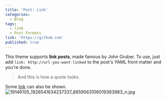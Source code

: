 ```yaml
---
title: 'Post: Link'
categories:
  - Blog
tags:
  - link
  - Post Formats
link: 'https://github.com'
published: true
---
```


This theme supports **link posts**, made famous by John Gruber. To use, just add `link: http://url-you-want-linked` to the post's YAML front matter and you're done.

> And this is how a quote looks.

Some [link](#) can also be shown.![19146105_1926541634237337_8859563106019383983_n.jpg]({{site.baseurl}}/_posts/19146105_1926541634237337_8859563106019383983_n.jpg)

